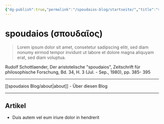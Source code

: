 ```yaml
---
{"dg-publish":true,"permalink":"/spoudaios-blog/startseite/","title":"spoudaios - Startseite","tags":["gardenEntry"]}
---
```



# spoudaios (σπουδαῖος)

> Lorem ipsum dolor sit amet, consetetur sadipscing elitr, sed diam nonumy eirmod tempor invidunt ut labore et dolore magna aliquyam erat, sed diam voluptua. 

Rudolf Schottlaender, Der aristotelische "spoudaios", Zeitschrift für philosophische Forschung, Bd. 34, H. 3 (Jul. - Sep., 1980), pp. 385- 395

---

[[spoudaios Blog/about\|about]] - Über diesen Blog

---

## Artikel

- Duis autem vel eum iriure dolor in hendrerit